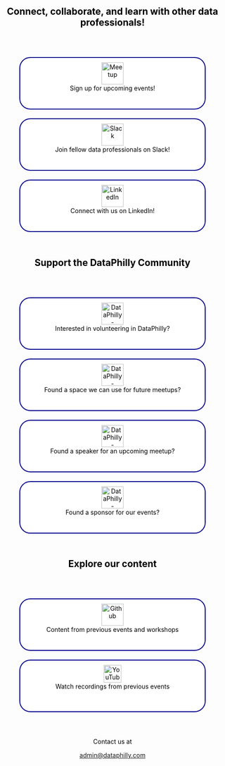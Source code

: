 <html lang="en">
<head>
<meta charset="UTF-8">
<meta name="viewport" content="width=device-width, initial-scale=1.0">
<style>
  body {
    color: black; /* Default text color */
    text-align: center; /* Center text globally */
  }
  header h2 {
    text-align: center; /* Ensure headers are centered */
    color: black; /* Default text color */
  }
  .link-button {
    display: inline-block;
    border: 2px solid darkblue;
    padding: 10px;
    text-decoration: none;
    color: black;
    width: calc(100% - 10px);
    max-width: 400px;
    height: 95px;
    border-radius: 25px;
    margin: 10px auto;
    background-color: white; /* Change to desired button background color */
  }
  .link-button img {
    vertical-align: middle;
  }
  .link-button span {
    display: block;
    margin-top: 5px;
  }
  @media (min-width: 600px) {
    .link-button {
      width: 80%; /* Change to 80% width for larger screens */
    }
  }
</style>
</head>
<body>
<div align="center">

<header>
  <h2>Connect, collaborate, and learn with other data professionals!</h2>
</header>
<a href="https://www.meetup.com/DataPhilly/" class="link-button">
  <img src="https://upload.wikimedia.org/wikipedia/commons/thumb/6/6b/Meetup_Logo.png/225px-Meetup_Logo.png" alt="Meetup" height="50"><br>
  Sign up for upcoming events!
</a>
<br>

<a href="https://join.slack.com/t/dataphilly/shared_invite/zt-2jumsno1h-C8JoHt06ZtvxSYfcytRv1A" class="link-button">
  <img src="https://upload.wikimedia.org/wikipedia/commons/thumb/d/d5/Slack_icon_2019.svg/127px-Slack_icon_2019.svg.png" alt="Slack" height="50"><br>
  Join fellow data professionals on Slack!
</a>
<br>

<a href="https://www.linkedin.com/company/dataphilly/" class="link-button">
  <img src="https://upload.wikimedia.org/wikipedia/commons/8/81/LinkedIn_icon.svg" alt="LinkedIn" height="50"><br>
  Connect with us on LinkedIn!
</a>  
<br><br>


<header>
  <h2>Support the DataPhilly Community</h2>
</header>

<a href="https://forms.gle/Xs9nv9d4Cwnh7XYHA" class="link-button">
  <img src="https://www.svgrepo.com/show/429960/people-support-avatar.svg" alt="DataPhilly - Volunteer Application" height="50"><br>
  Interested in volunteering in DataPhilly?
</a>
<br>

<a href="https://goo.gl/Ru0eth" class="link-button">
  <img src="https://www.svgrepo.com/show/131971/location.svg" alt="DataPhilly - Hosting Space" height="50"><br>
  Found a space we can use for future meetups?
</a>
<br>

<a href="https://goo.gl/9DJxq0" class="link-button">
  <img src="https://www.svgrepo.com/show/262887/presentation-stand.svg" alt="DataPhilly - Speaker" height="50"><br>
  Found a speaker for an upcoming meetup?
</a>
<br>

<a href="https://goo.gl/JLVfqh" class="link-button">
  <img src="https://www.svgrepo.com/show/474909/money-transfer.svg" alt="DataPhilly - Speaker" height="50"><br>
  Found a sponsor for our events?
</a>  
<br><br>



<header>
  <h2>Explore our content</h2>
</header>

<a href="https://dataphilly.github.io/" class="link-button">
  <img src="https://upload.wikimedia.org/wikipedia/commons/9/91/Octicons-mark-github.svg" alt="Github"  height="50"><br>
  Content from previous events and workshops
</a>
<br>

<a href="https://www.youtube.com/channel/UCvwDejnW-Q49xEb667JqS-g" class="link-button">
  <img src="https://upload.wikimedia.org/wikipedia/commons/thumb/0/09/YouTube_full-color_icon_%282017%29.svg/768px-YouTube_full-color_icon_%282017%29.svg.png?20240107144800" alt="YouTube"  height="40"><br>
  Watch recordings from previous events
</a>  
<br><br><br>

<body>
<p>Contact us at </p>
<p><a href="mailto:admin@dataphilly.com">admin@dataphilly.com</a></p>
</body>

</div>
